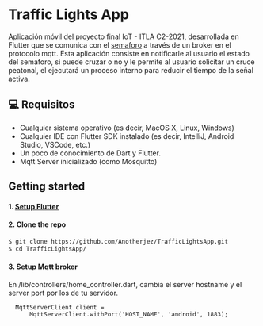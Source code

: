 # Traffic Lights App

Aplicación móvil del proyecto final IoT - ITLA C2-2021, desarrollada en Flutter que se comunica con el [semaforo](https://github.com/Anotherjez/TrafficLightsWebApp) a través de un broker en el protocolo mqtt. Esta aplicación consiste en notificarle al usuario el estado del semaforo, si puede cruzar o no y le permite al usuario solicitar un cruce peatonal, el ejecutará un proceso interno para reducir el tiempo de la señal activa.

## 💻 Requisitos

- Cualquier sistema operativo (es decir, MacOS X, Linux, Windows)
- Cualquier IDE con Flutter SDK instalado (es decir, IntelliJ, Android Studio, VSCode, etc.)
- Un poco de conocimiento de Dart y Flutter.
- Mqtt Server inicializado (como Mosquitto)

## Getting started

#### 1. [Setup Flutter](https://flutter.dev/docs/get-started/install)

#### 2. Clone the repo

```sh
$ git clone https://github.com/Anotherjez/TrafficLightsApp.git
$ cd TrafficLightsApp/
```

#### 3. Setup Mqtt broker

En /lib/controllers/home_controller.dart, cambia el server hostname y el server port por los de tu servidor.

```
  MqttServerClient client =
      MqttServerClient.withPort('HOST_NAME', 'android', 1883);
```
